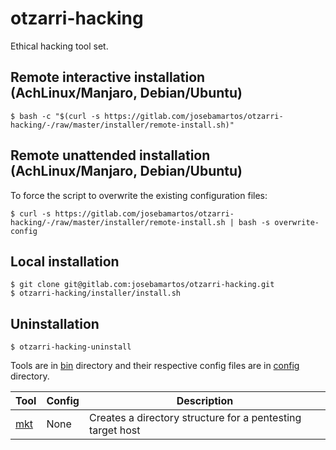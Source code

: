 # otzarri-hacking

Ethical hacking tool set.

## Remote interactive installation (AchLinux/Manjaro, Debian/Ubuntu)

```
$ bash -c "$(curl -s https://gitlab.com/josebamartos/otzarri-hacking/-/raw/master/installer/remote-install.sh)"
```

## Remote unattended installation (AchLinux/Manjaro, Debian/Ubuntu)

To force the script to overwrite the existing configuration files:

```
$ curl -s https://gitlab.com/josebamartos/otzarri-hacking/-/raw/master/installer/remote-install.sh | bash -s overwrite-config
```

## Local installation

```
$ git clone git@gitlab.com:josebamartos/otzarri-hacking.git
$ otzarri-hacking/installer/install.sh
```

## Uninstallation

```
$ otzarri-hacking-uninstall
```

Tools are in [bin](bin) directory and their respective config files are in [config](config) directory.

| Tool                            | Config    | Description                                                |
| ------------------------------- | --------- | ---------------------------------------------------------- |
| [mkt](bin/mkt)                  | None      | Creates a directory structure for a pentesting target host |
